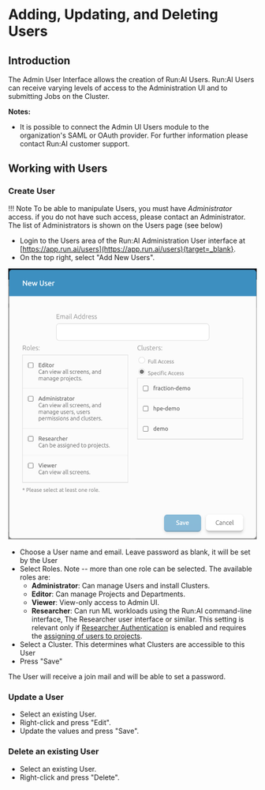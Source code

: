 # Adding, Updating, and Deleting Users

## Introduction

The Admin User Interface allows the creation of Run:AI Users. Run:AI Users can receive varying levels of access to the Administration UI and to submitting Jobs on the Cluster.

__Notes:__

*   It is possible to connect the Admin UI Users module to the organization's SAML or OAuth provider. For further information please contact Run:AI customer support.

## Working with Users

### Create User

!!! Note
    To be able to manipulate Users, you must have _Administrator_ access. if you do not have such access, please contact an Administrator. The list of Administrators is shown on the Users page (see below)

*  Login to the Users area of the Run:AI Administration User interface at [https://app.run.ai/users](https://app.run.ai/users){target=_blank}.
*  On the top right, select "Add New Users".

![mceclip2.png](img/mceclip2.png)

*   Choose a User name and email. Leave password as blank, it will be set by the User
*   Select Roles. Note -- more than one role can be selected. The available roles are:
    *  __Administrator__: Can manage Users and install Clusters. 
    *  __Editor__: Can manage Projects and Departments.
    * __Viewer__: View-only access to Admin UI.
    * __Researcher__: Can run ML workloads using the Run:AI command-line interface, The Researcher user interface or similar. This setting is relevant only if [Researcher Authentication](../runai-setup/config/researcher-authentication.md) is enabled and requires the [assigning of users to projects](../project-setup/#create-a-new-project.md).
*   Select a Cluster. This determines what Clusters are accessible to this User
*   Press "Save"

The User will receive a join mail and will be able to set a password. 

### Update a User

*   Select an existing User. 
*   Right-click and press "Edit".
*   Update the values and press "Save".

### Delete an existing User

*   Select an existing User. 
*   Right-click and press "Delete".

 
